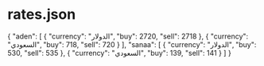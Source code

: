 # rates.json
{   "aden": [     { "currency": "الدولار", "buy": 2720, "sell": 2718 },     { "currency": "السعودي", "buy": 718, "sell": 720 }   ],   "sanaa": [     { "currency": "الدولار", "buy": 530, "sell": 535 },     { "currency": "السعودي", "buy": 139, "sell": 141 }   ] }
